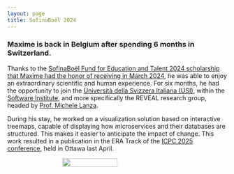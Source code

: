 ```yaml
---
layout: page
title: SofinaBoël 2024
---
```


<h3>Maxime is back in Belgium after spending 6 months in Switzerland.</h3>

Thanks to the <a href="/2024/04/25/SofinaBoel2024/">SofinaBoël Fund for Education and Talent 2024 scholarship that Maxime had the honor of receiving in March 2024</a>, he was able to enjoy an extraordinary scientific and human experience. For six months, he had the opportunity to join the <a href="https://usi.ch/" target="_blank">Università della Svizzera Italiana (USI)</a>, within the <a href="https://si.usi.ch/" target="_blank">Software Institute</a>, and more specifically the REVEAL research group, headed by <a href="https://www.inf.usi.ch/faculty/lanza/" target="_blank">Prof. Michele Lanza</a>.

During his stay, he worked on a visualization solution based on interactive treemaps, capable of displaying how microservices and their databases are structured. This makes it easier to anticipate the impact of change. This work resulted in a publication in the ERA Track of the <a href="/2025/04/27/ICPC2025/">ICPC 2025 conference</a>, held in Ottawa last April.

<div style="display: flex; justify-content: space-around;">
    <img src="{{ site.baseurl }}/images/SofinaBoel2024-2.jpg" width="50%"/>
</div>